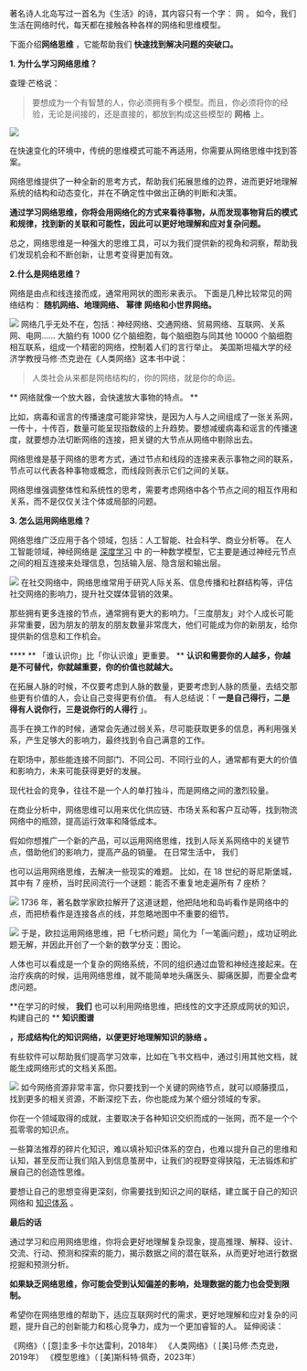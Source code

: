著名诗人北岛写过一首名为《生活》的诗，其内容只有一个字：  网  。  如今，我们生活在网络时代，每天都在接触各种各样的网络和思维模型。  

下面介绍**网络思维** ，它能帮助我们 **快速找到解决问题的突破口。** 

**1. 为什么学习网络思维？**

 

查理·芒格说：

> 要想成为一个有智慧的人，你必须拥有多个模型。而且，你必须将你的经验，无论是间接的，还是直接的，都放到构成这些模型的 **网格** 上。

![](https://mmbiz.qpic.cn/mmbiz_png/giaycic3UNwo0T3l9SfWPibiayaa7gZ68E2CChhZpRzFITuqSnOUJa8ehdJxv1JKkjKticeOa5ENNo0H0iaIJF70UTtQ/640?wx_fmt=png) 

在快速变化的环境中，传统的思维模式可能不再适用，你需要从网络思维中找到答案。

网络思维提供了一种全新的思考方式，帮助我们拓展思维的边界，进而更好地理解系统的结构和动态变化，并在不确定性中做出正确的判断和决策。

**通过学习网络思维，你将会用网络化的方式来看待事物，从而发现事物背后的模式和规律，找到新的关联和可能性，因此可以更好地理解和应对复杂问题。**

总之，网络思维是一种强大的思维工具，可以为我们提供新的视角和洞察，帮助我们发现机会和不断创新，让思考变得更加有效。

**2.什么是网络思维？**

网络是由点和线连接而成，通常用网状的图形来表示。  下面是几种比较常见的网络结构： **随机网络、地理网络、** **幂律** **网络和小世界网络。**

![](https://mmbiz.qpic.cn/mmbiz_png/giaycic3UNwo0T3l9SfWPibiayaa7gZ68E2CECnbA7IGzJ6sfnLx1pkEKnXHe6gkSuEV4X6UBVJUEN49TNxnHpXsFw/640?wx_fmt=png) 网络几乎无处不在，包括：神经网络、交通网络、贸易网络、互联网、关系网、电网……  大脑约有 1000 亿个脑细胞，每个脑细胞与同其他 10000 个脑细胞相互联系，组成一个精密的网络，控制着人们的言行举止。  美国斯坦福大学的经济学教授马修·杰克逊在《人类网络》这本书中说：

> 人类社会从来都是网络结构的，你的网络，就是你的命运。

** 网络就像一个放大器，会快速放大事物的特点。  **

比如，病毒和谣言的传播速度可能非常快，是因为人与人之间组成了一张关系网，一传十，十传百，数量可能呈现指数级的上升趋势。要想减缓病毒和谣言的传播速度，就要想办法切断网络的连接，把关键的大节点从网络中剔除出去。

网络思维是基于网络的思考方式，通过节点和线段的连接来表示事物之间的联系，节点可以代表各种事物或概念，而线段则表示它们之间的关联。

网络思维强调整体性和系统性的思考，需要考虑网络中各个节点之间的相互作用和关系，而不是仅仅关注个体或局部的问题。  

**3. 怎么运用网络思维？**

 网络思维广泛应用于各个领域，包括：人工智能、社会科学、商业分析等。  在人工智能领域，神经网络是 [深度学习](https://mp.weixin.qq.com/s?__biz=MzA4ODE2OTIxMw==&mid=2653482146&idx=1&sn=9533ff24a0f6eb8403086deb36d8bc46&scene=21#wechat_redirect) 中  的一种数学模型，它主要是通过神经元节点之间的相互连接来处理信息，包括输入层、隐含层和输出层。

![](https://mmbiz.qpic.cn/mmbiz_png/giaycic3UNwo0T3l9SfWPibiayaa7gZ68E2CxkshbwEJLwrYZiakpM5smUNfFjthZ39KpSykY9K4WibtO8QickDslYEHQ/640?wx_fmt=png) 在社交网络中，网络思维常用于研究人际关系、信息传播和社群结构等，评估社交网络的影响力，提升社交媒体营销的效果。

那些拥有更多连接的节点，通常拥有更大的影响力。「三度朋友」对个人成长可能非常重要，因为朋友的朋友的朋友数量非常庞大，他们可能成为你的新朋友，给你提供新的信息和工作机会。

**** ** 「谁认识你」比「你认识谁」更重要。  ** **认识和需要你的人越多，你越是不可替代，你就越重要，你的价值也就越大。**

在拓展人脉的时候，不仅要考虑到人脉的数量，更要考虑到人脉的质量，去结交那些更有价值的人，会让自己变得更有价值。  有人总结说：「 **一是自己得行，二是得有人说你行，三是说你行的人得行** 」。

高手在换工作的时候，通常会先通过弱关系，尽可能获取更多的信息，再利用强关系，产生足够大的影响力，最终找到令自己满意的工作。

在职场中，那些能连接不同部门、不同公司、不同行业的人，通常都有更大的价值和影响力，未来可能获得更好的发展。

现代社会的竞争，往往不是一个人的单打独斗，而是网络之间的激烈较量。

在商业分析中，网络思维可以用来优化供应链、市场关系和客户互动等，找到物流网络中的瓶颈，提高运行效率和降低成本。

假如你想推广一个新的产品，可以运用网络思维，找到人际关系网络中的关键节点，借助他们的影响力，提高产品的销量。  在日常生活中，  我们

也可以运用网络思维，去解决一些现实的难题。  比如，在 18 世纪的哥尼斯堡城，其中有 7 座桥，当时民间流行一个谜题：能否不重复地走遍所有 7 座桥？

![](https://mmbiz.qpic.cn/mmbiz_png/giaycic3UNwo0T3l9SfWPibiayaa7gZ68E2CAq0iaUq6D0Naoxfeqjrwy3VzHY2cviax8Z8fhXOKMEQBZBC3yLPh2Pibw/640?wx_fmt=png) 1736 年，著名数学家欧拉解开了这道谜题，他把陆地和岛屿看作是网络中的点，而把桥看作是连接各点的线，并忽略地图中不重要的细节。

![](https://mmbiz.qpic.cn/mmbiz_png/giaycic3UNwo0T3l9SfWPibiayaa7gZ68E2CM10AmG1vlIBRhTI8dqI5XnpOAibf9L1znMy5hd2gHUc004Jib3QvhKVQ/640?wx_fmt=png) 于是，欧拉运用网络思维，把「七桥问题」简化为「一笔画问题」，成功证明此题无解，并因此开创了一个新的数学分支：图论。

人体也可以看成是一个复杂的网络系统，不同的组织通过血管和神经连接起来。在治疗疾病的时候，运用网络思维，就不能简单地头痛医头、脚痛医脚，而要全盘考虑问题。

**在学习的时候， **我们** 也可以利用网络思维，把线性的文字还原成网状的知识，构建自己的 ** **知识图谱**

**，形成结构化的知识网络，以便更好地理解知识的脉络** **。**

有些软件可以帮助我们提高学习效率，比如在飞书文档中，通过引用其他文档，就能生成网络形式的文档关系图。

![](https://mmbiz.qpic.cn/mmbiz_png/giaycic3UNwo0T3l9SfWPibiayaa7gZ68E2CrenFfT7281wgMjDTkOrw0CyblSdx2tEwvKqicF98vwMzaXNFuOGF6sw/640?wx_fmt=png) 如今网络资源非常丰富，你只要找到一个关键的网络节点，就可以顺藤摸瓜，找到更多的相关资源，不断深挖下去，你也能成为某个细分领域的专家。

你在一个领域取得的成就，主要取决于各种知识交织而成的一张网，而不是一个个孤零零的知识点。

一些算法推荐的碎片化知识，难以填补知识体系的空白，也难以提升自己的思维和认知，甚至反而让我们陷入到信息茧房中，让我们的视野变得狭隘，无法锻炼和扩展自己的创造性思维。

要想让自己的思想变得更深刻，你需要找到知识之间的联结，建立属于自己的知识网络和 [知识体系](https://mp.weixin.qq.com/s?__biz=MzA4ODE2OTIxMw==&mid=2653481106&idx=1&sn=34818d71e37a146e8c131479898d9d90&scene=21#wechat_redirect) 。  

**最后的话**

通过学习和应用网络思维，你将会更好地理解复杂现象，提高推理、解释、设计、交流、行动、预测和探索的能力，揭示数据之间的潜在联系，从而更好地进行数据挖掘和预测分析。

**如果缺乏网络思维，你可能会受到认知偏差的影响，处理数据的能力也会受到限制。**

希望你在网络思维的帮助下，适应互联网时代的需求，更好地理解和应对复杂的问题，提升自己的创新能力和核心竞争力，成为一个更加睿智的人。  延伸阅读：

《网络》（ [意]圭多·卡尔达雷利，2018年）  《人类网络》（ [美]马修·杰克逊，2019年）  《模型思维》（ [美]斯科特·佩奇，2023年）

